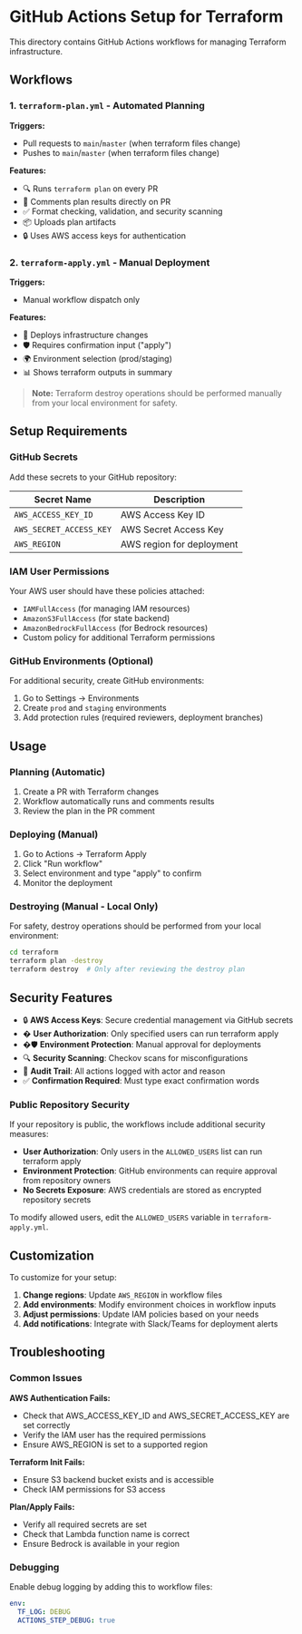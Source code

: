 # GitHub Actions Setup for Terraform

This directory contains GitHub Actions workflows for managing Terraform infrastructure.

## Workflows

### 1. `terraform-plan.yml` - Automated Planning
**Triggers:**
- Pull requests to `main`/`master` (when terraform files change)
- Pushes to `main`/`master` (when terraform files change)

**Features:**
- 🔍 Runs `terraform plan` on every PR
- 📝 Comments plan results directly on PR
- ✅ Format checking, validation, and security scanning
- 📦 Uploads plan artifacts
- 🔒 Uses AWS access keys for authentication

### 2. `terraform-apply.yml` - Manual Deployment
**Triggers:**
- Manual workflow dispatch only

**Features:**
- 🚀 Deploys infrastructure changes
- 🛡️ Requires confirmation input ("apply")
- 🌍 Environment selection (prod/staging)
- 📊 Shows terraform outputs in summary

> **Note:** Terraform destroy operations should be performed manually from your local environment for safety.

## Setup Requirements

### GitHub Secrets

Add these secrets to your GitHub repository:

| Secret Name | Description |
|-------------|-------------|
| `AWS_ACCESS_KEY_ID` | AWS Access Key ID |
| `AWS_SECRET_ACCESS_KEY` | AWS Secret Access Key |
| `AWS_REGION` | AWS region for deployment |

### IAM User Permissions

Your AWS user should have these policies attached:
- `IAMFullAccess` (for managing IAM resources)
- `AmazonS3FullAccess` (for state backend)
- `AmazonBedrockFullAccess` (for Bedrock resources)
- Custom policy for additional Terraform permissions

### GitHub Environments (Optional)

For additional security, create GitHub environments:
1. Go to Settings → Environments
2. Create `prod` and `staging` environments
3. Add protection rules (required reviewers, deployment branches)

## Usage

### Planning (Automatic)
1. Create a PR with Terraform changes
2. Workflow automatically runs and comments results
3. Review the plan in the PR comment

### Deploying (Manual)
1. Go to Actions → Terraform Apply
2. Click "Run workflow"
3. Select environment and type "apply" to confirm
4. Monitor the deployment

### Destroying (Manual - Local Only)
For safety, destroy operations should be performed from your local environment:
```bash
cd terraform
terraform plan -destroy
terraform destroy  # Only after reviewing the destroy plan
```

## Security Features

- 🔒 **AWS Access Keys**: Secure credential management via GitHub secrets
- � **User Authorization**: Only specified users can run terraform apply
- �🛡️ **Environment Protection**: Manual approval for deployments
- 🔍 **Security Scanning**: Checkov scans for misconfigurations
- 📝 **Audit Trail**: All actions logged with actor and reason
- ✅ **Confirmation Required**: Must type exact confirmation words

### Public Repository Security

If your repository is public, the workflows include additional security measures:
- **User Authorization**: Only users in the `ALLOWED_USERS` list can run terraform apply
- **Environment Protection**: GitHub environments can require approval from repository owners
- **No Secrets Exposure**: AWS credentials are stored as encrypted repository secrets

To modify allowed users, edit the `ALLOWED_USERS` variable in `terraform-apply.yml`.

## Customization

To customize for your setup:

1. **Change regions**: Update `AWS_REGION` in workflow files
2. **Add environments**: Modify environment choices in workflow inputs
3. **Adjust permissions**: Update IAM policies based on your needs
4. **Add notifications**: Integrate with Slack/Teams for deployment alerts

## Troubleshooting

### Common Issues

**AWS Authentication Fails:**
- Check that AWS_ACCESS_KEY_ID and AWS_SECRET_ACCESS_KEY are set correctly
- Verify the IAM user has the required permissions
- Ensure AWS_REGION is set to a supported region

**Terraform Init Fails:**
- Ensure S3 backend bucket exists and is accessible
- Check IAM permissions for S3 access

**Plan/Apply Fails:**
- Verify all required secrets are set
- Check that Lambda function name is correct
- Ensure Bedrock is available in your region

### Debugging

Enable debug logging by adding this to workflow files:
```yaml
env:
  TF_LOG: DEBUG
  ACTIONS_STEP_DEBUG: true
```

